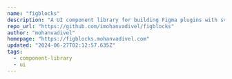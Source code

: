 ```yaml
---
name: "figblocks"
description: "A UI component library for building Figma plugins with svelte"
repo_url: "https://github.com/imohanvadivel/figblocks"
author: "mohanvadivel"
homepage: "https://figblocks.mohanvadivel.com"
updated: "2024-06-27T02:12:57.635Z"
tags: 
  - component-library
  - ui
---
```


